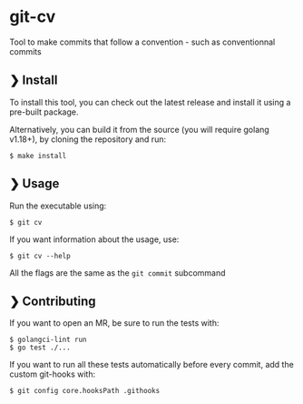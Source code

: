 # git-cv

Tool to make commits that follow a convention - such as conventionnal commits

## ❯ Install

To install this tool, you can check out the latest release and install it using a pre-built package.

Alternatively, you can build it from the source (you will require golang v1.18+),
by cloning the repository and run:

    $ make install

## ❯ Usage

Run the executable using:

    $ git cv

If you want information about the usage, use:

    $ git cv --help

All the flags are the same as the `git commit` subcommand

## ❯ Contributing

If you want to open an MR, be sure to run the tests with:

    $ golangci-lint run
    $ go test ./...

If you want to run all these tests automatically before every commit, add the custom git-hooks with:

    $ git config core.hooksPath .githooks
